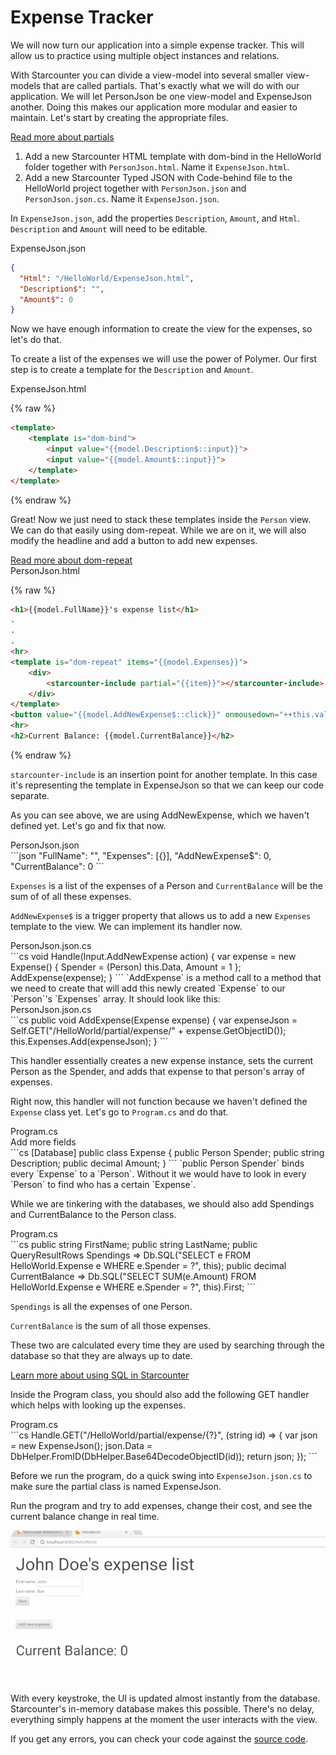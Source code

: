 # Expense Tracker

We will now turn our application into a simple expense tracker. This will allow us to practice using multiple object instances and relations.

With Starcounter you can divide a view-model into several smaller view-models that are called partials. That's exactly what we will do with our application. We will let PersonJson be one view-model and ExpenseJson another. Doing this makes our application more modular and easier to maintain. Let's start by creating the appropriate files.

<aside class="read-more">
    <a href="/guides/web-apps/partials">Read more about partials</a>
</aside>

1. Add a new Starcounter HTML template with dom-bind in the HelloWorld folder together with `PersonJson.html`. Name it `ExpenseJson.html`.
2. Add a new Starcounter Typed JSON with Code-behind file to the HelloWorld project together with `PersonJson.json` and `PersonJson.json.cs`. Name it `ExpenseJson.json`.

In `ExpenseJson.json`, add the properties `Description`, `Amount`, and `Html`. `Description` and `Amount` will need to be editable.

<div class="code-name">ExpenseJson.json</div>

```json
{
  "Html": "/HelloWorld/ExpenseJson.html",
  "Description$": "",
  "Amount$": 0
}
```
Now we have enough information to create the view for the expenses, so let's do that.

To create a list of the expenses we will use the power of Polymer. Our first step is to create a template for the `Description` and `Amount`.

<div class="code-name">ExpenseJson.html</div>

{% raw %}
```html
<template>
    <template is="dom-bind">
        <input value="{{model.Description$::input}}">
        <input value="{{model.Amount$::input}}">
    </template>
</template>
```
{% endraw %}

Great! Now we just need to stack these templates inside the `Person` view. We can do that easily using dom-repeat. While we are on it, we will also modify the headline and add a button to add new expenses.

<aside class="read-more">
    <a href="https://www.polymer-project.org/1.0/docs/devguide/templates">Read more about dom-repeat</a>
</aside>

<div class="code-name">PersonJson.html</div>

{% raw %}
```html
<h1>{{model.FullName}}'s expense list</h1>
.
.
.
<hr>
<template is="dom-repeat" items="{{model.Expenses}}">
    <div>
        <starcounter-include partial="{{item}}"></starcounter-include>
    </div>
</template>
<button value="{{model.AddNewExpense$::click}}" onmousedown="++this.value">Add new expense</button>
<hr>
<h2>Current Balance: {{model.CurrentBalance}}</h2>
```
{% endraw %}

`starcounter-include` is an insertion point for another template. In this case it's representing the template in ExpenseJson so that we can keep our code separate.

As you can see above, we are using AddNewExpense, which we haven't defined yet. Let's go and fix that now.

<div class="code-name">PersonJson.json</div>
```json
"FullName": "",
"Expenses": [{}],
"AddNewExpense$": 0,
"CurrentBalance": 0
```

`Expenses` is a list of the expenses of a Person and `CurrentBalance` will be the sum of of all these expenses.

`AddNewExpense$` is a trigger property that allows us to add a new `Expenses` template to the view. We can implement its handler now.

<div class="code-name">PersonJson.json.cs</div>
```cs
void  Handle(Input.AddNewExpense action)
{
    var expense = new Expense()
    {
        Spender = (Person) this.Data,
        Amount = 1
    };
    AddExpense(expense);
}
```
`AddExpense` is a method call to a method that we need to create that will add this newly created `Expense` to our `Person`'s `Expenses` array. It should look like this:

<div class="code-name">PersonJson.json.cs</div>
```cs
public void AddExpense(Expense expense)
{
    var expenseJson = Self.GET("/HelloWorld/partial/expense/" + expense.GetObjectID());
    this.Expenses.Add(expenseJson);
}
```

This handler essentially creates a new expense instance, sets the current Person as the Spender, and adds that expense to that person's array of expenses.

Right now, this handler will not function because we haven't defined the `Expense` class yet. Let's go to `Program.cs` and do that.

<div class="code-name">Program.cs</div><div class="code-name code-title">Add more fields</div>
```cs
[Database]
public class Expense
{
    public Person Spender;
    public string Description;
    public decimal Amount;
}
```
`public Person Spender` binds every `Expense` to a `Person`. Without it we would have to look in every `Person` to find who has a certain `Expense`.

While we are tinkering with the databases, we should also add Spendings and CurrentBalance to the Person class.

<div class="code-name">Program.cs</div>
```cs
public string FirstName;
public string LastName;
public QueryResultRows<Expense> Spendings => Db.SQL<Expense>("SELECT e FROM HelloWorld.Expense e WHERE e.Spender = ?", this);
public decimal CurrentBalance => Db.SQL<decimal>("SELECT SUM(e.Amount) FROM HelloWorld.Expense e WHERE e.Spender = ?", this).First;
```

`Spendings` is all the expenses of one Person.

<code>CurrentBalance</code> is the sum of all those expenses.

These two are calculated every time they are used by searching through the database so that they are always up to date.

<aside class="read-more">
    <a href="/guides/SQL/">Learn more about using SQL in Starcounter</a>
</aside>

Inside the Program class, you should also add the following GET handler which helps with looking up the expenses.

<div class="code-name">Program.cs</div>
```cs
Handle.GET("/HelloWorld/partial/expense/{?}", (string id) =>
{
    var json = new ExpenseJson();
    json.Data = DbHelper.FromID(DbHelper.Base64DecodeObjectID(id));
    return json;
});
```

Before we run the program, do a quick swing into `ExpenseJson.json.cs` to make sure the partial class is named ExpenseJson.

<section class="see-yourself">Run the program and try to add expenses, change their cost, and see the current balance change in real time.</section>

![part 5 gif](/assets/Part5resized.gif)

With every keystroke, the UI is updated almost instantly from the database. Starcounter's in-memory database makes this possible. There's no delay, everything simply happens at the moment the user interacts with the view.

If you get any errors, you can check your code against the [source code](https://github.com/StarcounterSamples/HelloWorld/commit/9c0dc841b5afaa9e4e8672e32977e90f4b4250af).
